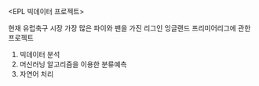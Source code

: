 <EPL 빅데이터 프로젝트>

현재 유럽축구 시장 가장 많은 파이와 팬을 가진 리그인 잉글랜드 프리미어리그에 관한 프로젝트

1. 빅데이터 분석
2. 머신러닝 알고리즘을 이용한 분류예측
3. 자연어 처리
